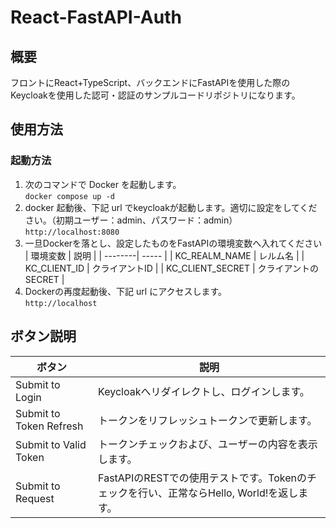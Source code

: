 # React-FastAPI-Auth

## 概要

フロントにReact+TypeScript、バックエンドにFastAPIを使用した際のKeycloakを使用した認可・認証のサンプルコードリポジトリになります。

## 使用方法

### 起動方法

1. 次のコマンドで Docker を起動します。  
   `docker compose up -d`
2. docker 起動後、下記 url でkeycloakが起動します。適切に設定をしてください。（初期ユーザー：admin、パスワード：admin）
   `http://localhost:8080`
3. 一旦Dockerを落とし、設定したものをFastAPIの環境変数へ入れてください
   | 環境変数 | 説明 |
   | --------| ----- |
   | KC_REALM_NAME | レルム名 |
   | KC_CLIENT_ID | クライアントID |
   | KC_CLIENT_SECRET | クライアントのSECRET |
4. Dockerの再度起動後、下記 url にアクセスします。  
   `http://localhost`

## ボタン説明

| ボタン | 説明 |
| --------| ----- |
| Submit to Login | Keycloakへリダイレクトし、ログインします。 |
| Submit to Token Refresh | トークンをリフレッシュトークンで更新します。 |
| Submit to Valid Token | トークンチェックおよび、ユーザーの内容を表示します。 |
| Submit to Request | FastAPIのRESTでの使用テストです。Tokenのチェックを行い、正常ならHello, World!を返します。 |
